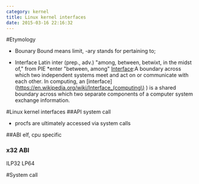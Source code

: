 ```yaml
---
category: kernel
title: Linux kernel interfaces
date: 2015-03-16 22:16:32
---
```

#Etymology
* Bounary
Bound means limit, -ary stands for pertaining to;

* Interface
Latin inter (prep., adv.) "among, between, betwixt, in the midst of," from PIE *enter "between, among"
[Interface](http://www.webopedia.com/TERM/I/interface.html):A boundary across which two independent systems meet and act on or communicate with each other.
In computing, an [interface](https://en.wikipedia.org/wiki/Interface_(computing\) ) is a shared boundary across which two separate components of a computer system exchange information.

#Linux kernel interfaces
##API 
system call
+ procfs are ultimately accessed via system calls

##ABI
elf, cpu specific

### x32 ABI
ILP32
LP64


#System call



